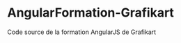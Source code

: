 AngularFormation-Grafikart
==========================

Code source de la formation AngularJS de Grafikart
